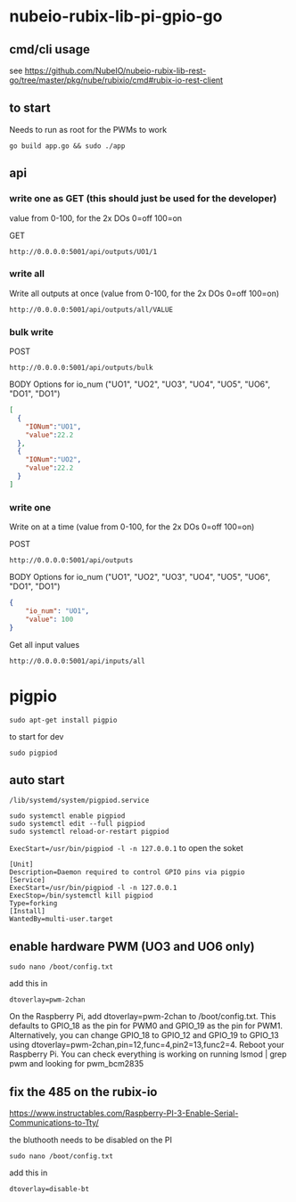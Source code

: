 # nubeio-rubix-lib-pi-gpio-go

## cmd/cli usage

 see https://github.com/NubeIO/nubeio-rubix-lib-rest-go/tree/master/pkg/nube/rubixio/cmd#rubix-io-rest-client

## to start

Needs to run as root for the PWMs to work

```
go build app.go && sudo ./app
```

## api

### write one as GET (this should just be used for the developer)
value from 0-100, for the 2x DOs 0=off 100=on

GET
```
http://0.0.0.0:5001/api/outputs/UO1/1
```

### write all

Write all outputs at once (value from 0-100, for the 2x DOs 0=off 100=on)

```
http://0.0.0.0:5001/api/outputs/all/VALUE
```

### bulk write

POST
```
http://0.0.0.0:5001/api/outputs/bulk
```
BODY
Options for io_num ("UO1", "UO2", "UO3", "UO4", "UO5", "UO6", "DO1", "DO1")
```json
[
  {
    "IONum":"UO1",
    "value":22.2
  },
  {
    "IONum":"UO2",
    "value":22.2
  }
]
```


### write one

Write on at a time (value from 0-100, for the 2x DOs 0=off 100=on)

POST
```
http://0.0.0.0:5001/api/outputs
```
BODY
Options for io_num ("UO1", "UO2", "UO3", "UO4", "UO5", "UO6", "DO1", "DO1")
```json
{
    "io_num": "UO1",
    "value": 100
}
```



Get all input values
```
http://0.0.0.0:5001/api/inputs/all
```

# pigpio

```
sudo apt-get install pigpio
```

to start for dev
```
sudo pigpiod
```

## auto start

`/lib/systemd/system/pigpiod.service`

```
sudo systemctl enable pigpiod
sudo systemctl edit --full pigpiod
sudo systemctl reload-or-restart pigpiod
```

`ExecStart=/usr/bin/pigpiod -l -n 127.0.0.1` to open the soket

```
[Unit]
Description=Daemon required to control GPIO pins via pigpio
[Service]
ExecStart=/usr/bin/pigpiod -l -n 127.0.0.1
ExecStop=/bin/systemctl kill pigpiod
Type=forking
[Install]
WantedBy=multi-user.target
```

## enable hardware PWM (UO3 and UO6 only)

```
sudo nano /boot/config.txt
```

add this in

```
dtoverlay=pwm-2chan
```

On the Raspberry Pi, add dtoverlay=pwm-2chan to /boot/config.txt. This defaults to GPIO_18 as the pin for PWM0 and GPIO_19 as the pin for PWM1.
Alternatively, you can change GPIO_18 to GPIO_12 and GPIO_19 to GPIO_13 using dtoverlay=pwm-2chan,pin=12,func=4,pin2=13,func2=4.
Reboot your Raspberry Pi.
You can check everything is working on running lsmod | grep pwm and looking for pwm_bcm2835


## fix the 485 on the rubix-io

https://www.instructables.com/Raspberry-PI-3-Enable-Serial-Communications-to-Tty/

the bluthooth needs to be disabled on the PI

```
sudo nano /boot/config.txt
```

add this in

```
dtoverlay=disable-bt
```
